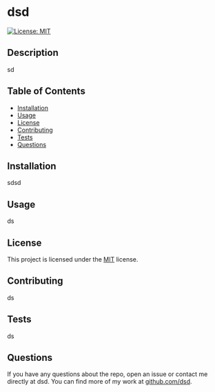 # dsd

[![License: MIT](https://img.shields.io/badge/License-MIT-yellow.svg)](https://opensource.org/licenses/MIT)

## Description
sd

## Table of Contents
- [Installation](#installation)
- [Usage](#usage)
- [License](#license)
- [Contributing](#contributing)
- [Tests](#tests)
- [Questions](#questions)

## Installation
sdsd

## Usage
ds

## License
This project is licensed under the [MIT](https://opensource.org/licenses/MIT) license.

## Contributing
ds

## Tests
ds

## Questions
If you have any questions about the repo, open an issue or contact me directly at dsd. You can find more of my work at [github.com/dsd](https://github.com/dsd).
